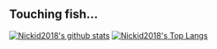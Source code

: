 ## Touching fish...


[![Nickid2018's github stats](https://github-readme-stats.vercel.app/api?username=Nickid2018&theme=tokyonight)](https://github.com/anuraghazra/github-readme-stats)
[![Nickid2018's Top Langs](https://github-readme-stats.vercel.app/api/top-langs/?username=Nickid2018&hide=css,html)](https://github.com/anuraghazra/github-readme-stats)
